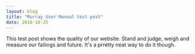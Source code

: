 ```yaml
---
layout: blog
title: "Murray User Manual test post"
date: 2016-10-25
---
```


This test post shows the quality of our website. Stand and judge, weigh and measure our failings and future.
It's a prretty neat way to do it though.

